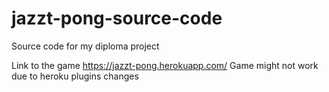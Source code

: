 # jazzt-pong-source-code
Source code for my diploma project

Link to the game https://jazzt-pong.herokuapp.com/
Game might not work due to heroku plugins changes
